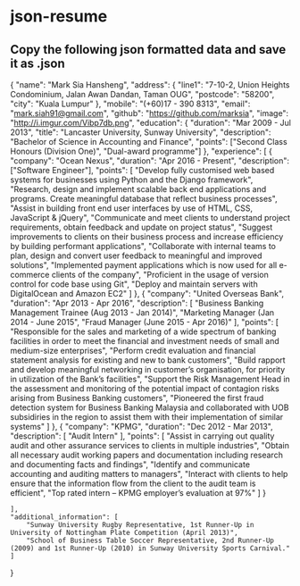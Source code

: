# json-resume

## Copy the following json formatted data and save it as .json

{
    "name": "Mark Sia Hansheng",
    "address": {
        "line1": "7-10-2, Union Heights Condominium, Jalan Awan Dandan, Taman OUG",
        "postcode": "58200",
        "city": "Kuala Lumpur"
    },
    "mobile": "(+60)17 - 390 8313",
    "email": "mark.siah91@gmail.com",
    "github": "https://github.com/marksia",
    "image": "http://i.imgur.com/Vibp7db.png",
    "education": {
        "duration": "Mar 2009 - Jul 2013",
        "title": "Lancaster University, Sunway University",
        "description": "Bachelor of Science in Accounting and Finance",
        "points": ["Second Class Honours (Division One)", "Dual-award programme"]
    },
    "experience": [
        {
            "company": "Ocean Nexus",
            "duration": "Apr 2016 - Present",
            "description": ["Software Engineer"],
            "points": [
                "Develop fully customised web based systems for businesses using Python and the Django framework",
                "Research, design and implement scalable back end applications and programs. Create meaningful database that reflect business processes",
                "Assist in building front end user interfaces by use of HTML, CSS, JavaScript & jQuery",
                "Communicate and meet clients to understand project requirements, obtain feedback and update on project status",
                "Suggest improvements to clients on their business process and increase efficiency by building performant applications",
                "Collaborate with internal teams to plan, design and convert user feedback to meaningful and improved solutions",
                "Implemented payment applications which is now used for all e-commerce clients of the company",
                "Proficient in the usage of version control for code base using Git",
                "Deploy and maintain servers with DigitalOcean and Amazon EC2"
            ]
        },
        {
            "company": "United Overseas Bank",
            "duration": "Apr 2013 - Apr 2016",
            "description": [
                "Business Banking Management Trainee (Aug 2013 - Jan 2014)",
                "Marketing Manager (Jan 2014 - June 2015",
                "Fraud Manager (June 2015 - Apr 2016)"
            ],
            "points": [
                "Responsible for the sales and marketing of a wide spectrum of banking facilities in order to meet the financial and investment needs of small and medium-size enterprises",
                "Perform credit evaluation and financial statement analysis for existing and new to bank customers",
                "Build rapport and develop meaningful networking in customer’s organisation, for priority in utilization of the Bank’s facilities",
                "Support the Risk Management Head in the assessment and monitoring of the potential impact of contagion risks arising from Business Banking customers",
                "Pioneered the first fraud detection system for Business Banking Malaysia and collaborated with UOB subsidiries in the region to assist them with their implementation of similar systems"
            ] 
        },
        {
            "company": "KPMG",
            "duration": "Dec 2012 - Mar 2013",
            "description": [
                "Audit Intern"
            ],
            "points": [
                "Assist in carrying out quality audit and other assurance services to clients in multiple industries",
                "Obtain all necessary audit working papers and documentation including research and documenting facts and findings",
                "Identify and communicate accounting and auditing matters to managers",
                "Interact with clients to help ensure that the information flow from the client to the audit team is efficient",
                "Top rated intern – KPMG employer’s evaluation at 97%"
            ]
        }

    ],
    "additional_information": [
        "Sunway University Rugby Representative, 1st Runner-Up in University of Nottingham Plate Competition (April 2013)",
        "School of Business Table Soccer Representative, 2nd Runner-Up (2009) and 1st Runner-Up (2010) in Sunway University Sports Carnival."
    ] 

}   
